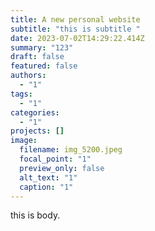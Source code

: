 ```yaml
---
title: A new personal website
subtitle: "this is subtitle "
date: 2023-07-02T14:29:22.414Z
summary: "123"
draft: false
featured: false
authors:
  - "1"
tags:
  - "1"
categories:
  - "1"
projects: []
image:
  filename: img_5200.jpeg
  focal_point: "1"
  preview_only: false
  alt_text: "1"
  caption: "1"
---
```

this is body.